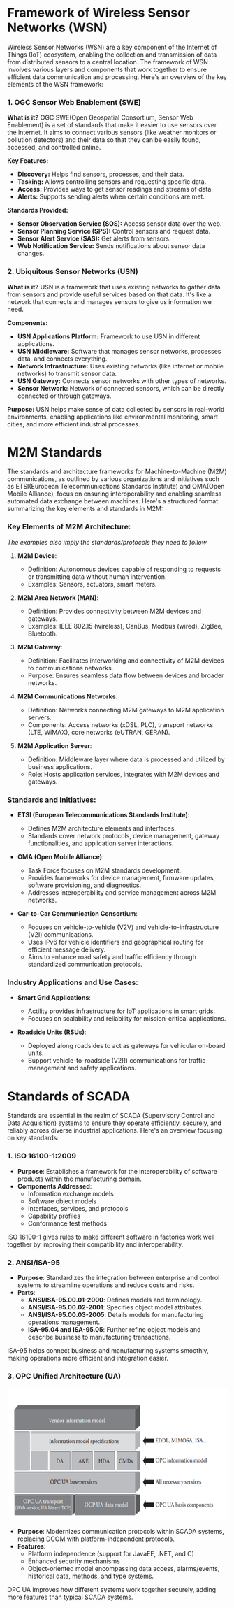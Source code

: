 # Framework of Wireless Sensor Networks (WSN)

Wireless Sensor Networks (WSN) are a key component of the Internet of Things (IoT) ecosystem, enabling the collection and transmission of data from distributed sensors to a central location. The framework of WSN involves various layers and components that work together to ensure efficient data communication and processing. Here's an overview of the key elements of the WSN framework:

### 1. OGC Sensor Web Enablement (SWE)

**What is it?**
OGC SWE(Open Geospatial Consortium, Sensor Web Enablement) is a set of standards that make it easier to use sensors over the internet. It aims to connect various sensors (like weather monitors or pollution detectors) and their data so that they can be easily found, accessed, and controlled online.

**Key Features:**
- **Discovery:** Helps find sensors, processes, and their data.
- **Tasking:** Allows controlling sensors and requesting specific data.
- **Access:** Provides ways to get sensor readings and streams of data.
- **Alerts:** Supports sending alerts when certain conditions are met.

**Standards Provided:**
- **Sensor Observation Service (SOS):** Access sensor data over the web.
- **Sensor Planning Service (SPS):** Control sensors and request data.
- **Sensor Alert Service (SAS):** Get alerts from sensors.
- **Web Notification Service:** Sends notifications about sensor data changes.

### 2. Ubiquitous Sensor Networks (USN)

**What is it?**
USN is a framework that uses existing networks to gather data from sensors and provide useful services based on that data. It's like a network that connects and manages sensors to give us information we need.

**Components:**
- **USN Applications Platform:** Framework to use USN in different applications.
- **USN Middleware:** Software that manages sensor networks, processes data, and connects everything.
- **Network Infrastructure:** Uses existing networks (like internet or mobile networks) to transmit sensor data.
- **USN Gateway:** Connects sensor networks with other types of networks.
- **Sensor Network:** Network of connected sensors, which can be directly connected or through gateways.

**Purpose:**
USN helps make sense of data collected by sensors in real-world environments, enabling applications like environmental monitoring, smart cities, and more efficient industrial processes.



# M2M Standards

The standards and architecture frameworks for Machine-to-Machine (M2M) communications, as outlined by various organizations and initiatives such as ETSI(European Telecommunications Standards Institute) and OMA(Open Mobile Alliance), focus on ensuring interoperability and enabling seamless automated data exchange between machines. Here's a structured format summarizing the key elements and standards in M2M:

### Key Elements of M2M Architecture:

_The examples also imply the standards/protocols they need to follow_

1. **M2M Device**:
   - Definition: Autonomous devices capable of responding to requests or transmitting data without human intervention.
   - Examples: Sensors, actuators, smart meters.

2. **M2M Area Network (MAN)**:
   - Definition: Provides connectivity between M2M devices and gateways.
   - Examples: IEEE 802.15 (wireless), CanBus, Modbus (wired), ZigBee, Bluetooth.

3. **M2M Gateway**:
   - Definition: Facilitates interworking and connectivity of M2M devices to communications networks.
   - Purpose: Ensures seamless data flow between devices and broader networks.

4. **M2M Communications Networks**:
   - Definition: Networks connecting M2M gateways to M2M application servers.
   - Components: Access networks (xDSL, PLC), transport networks (LTE, WiMAX), core networks (eUTRAN, GERAN).

5. **M2M Application Server**:
   - Definition: Middleware layer where data is processed and utilized by business applications.
   - Role: Hosts application services, integrates with M2M devices and gateways.

### Standards and Initiatives:

- **ETSI (European Telecommunications Standards Institute)**:
  - Defines M2M architecture elements and interfaces.
  - Standards cover network protocols, device management, gateway functionalities, and application server interactions.

- **OMA (Open Mobile Alliance)**:
  - Task Force focuses on M2M standards development.
  - Provides frameworks for device management, firmware updates, software provisioning, and diagnostics.
  - Addresses interoperability and service management across M2M networks.

- **Car-to-Car Communication Consortium**:
  - Focuses on vehicle-to-vehicle (V2V) and vehicle-to-infrastructure (V2I) communications.
  - Uses IPv6 for vehicle identifiers and geographical routing for efficient message delivery.
  - Aims to enhance road safety and traffic efficiency through standardized communication protocols.

### Industry Applications and Use Cases:

- **Smart Grid Applications**:
  - Actility provides infrastructure for IoT applications in smart grids.
  - Focuses on scalability and reliability for mission-critical applications.

- **Roadside Units (RSUs)**:
  - Deployed along roadsides to act as gateways for vehicular on-board units.
  - Support vehicle-to-roadside (V2R) communications for traffic management and safety applications.





# Standards of SCADA

Standards are essential in the realm of SCADA (Supervisory Control and Data Acquisition) systems to ensure they operate efficiently, securely, and reliably across diverse industrial applications. Here's an overview focusing on key standards:

### 1. ISO 16100-1:2009
- **Purpose**: Establishes a framework for the interoperability of software products within the manufacturing domain.
- **Components Addressed**:
  - Information exchange models
  - Software object models
  - Interfaces, services, and protocols
  - Capability profiles
  - Conformance test methods

ISO 16100-1 gives rules to make different software in factories work well together by improving their compatibility and interoperability.

### 2. ANSI/ISA-95
- **Purpose**: Standardizes the integration between enterprise and control systems to streamline operations and reduce costs and risks.
- **Parts**:
  - **ANSI/ISA-95.00.01-2000**: Defines models and terminology.
  - **ANSI/ISA-95.00.02-2001**: Specifies object model attributes.
  - **ANSI/ISA-95.00.03-2005**: Details models for manufacturing operations management.
  - **ISA-95.04 and ISA-95.05**: Further refine object models and describe business to manufacturing transactions.

ISA-95 helps connect business and manufacturing systems smoothly, making operations more efficient and integration easier.

### 3. OPC Unified Architecture (UA)
   ![](img/2024-06-28-12-06-47.png)
- **Purpose**: Modernizes communication protocols within SCADA systems, replacing DCOM with platform-independent protocols.
- **Features**:
  - Platform independence (support for JavaEE, .NET, and C)
  - Enhanced security mechanisms
  - Object-oriented model encompassing data access, alarms/events, historical data, methods, and type systems.

OPC UA improves how different systems work together securely, adding more features than typical SCADA systems.